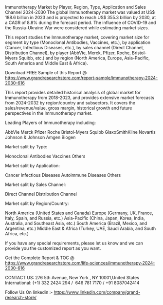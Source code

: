 Immunotherapy Market by Player, Region, Type, Application and Sales Channel 2024-2030
The global Immunotherapy market was valued at US$ 188.6 billion in 2023 and is projected to reach US$ 355.3 billion by 2030, at a CAGR of 8.8% during the forecast period. The influence of COVID-19 and the Russia-Ukraine War were considered while estimating market sizes.

This report studies the Immunotherapy market, covering market size for segment by type (Monoclonal Antibodies, Vaccines, etc.), by application (Cancer, Infectious Diseases, etc.), by sales channel (Direct Channel, Distribution Channel), by player (AbbVie, Merck, Pfizer, Roche, Bristol-Myers Squibb, etc.) and by region (North America, Europe, Asia-Pacific, South America and Middle East & Africa).

Download FREE Sample of this Report @ https://www.grandresearchstore.com/report-sample/immunotherapy-2024-2030-616

This report provides detailed historical analysis of global market for Immunotherapy from 2018-2023, and provides extensive market forecasts from 2024-2032 by region/country and subsectors. It covers the sales/revenue/value, gross margin, historical growth and future perspectives in the Immunotherapy market.

Leading Players of Immunotherapy including:

AbbVie
Merck
Pfizer
Roche
Bristol-Myers Squibb
GlaxoSmithKline
Novartis
Johnson & Johnson
Amgen
Biogen

Market split by Type:

Monoclonal Antibodies
Vaccines
Others

Market split by Application:

Cancer
Infectious Diseases
Autoimmune Diseases
Others

Market split by Sales Channel:

Direct Channel
Distribution Channel

Market split by Region/Country:

North America (United States and Canada)
Europe (Germany, UK, France, Italy, Spain, and Russia, etc.)
Asia-Pacific (China, Japan, Korea, India, Australia, and Southeast Asia, etc.)
South America (Brazil, Mexico, and Argentina, etc.)
Middle East & Africa (Turkey, UAE, Saudi Arabia, and South Africa, etc.)

If you have any special requirements, please let us know and we can provide you the customized report as you want.

Get the Complete Report & TOC @ https://www.grandresearchstore.com/life-sciences/immunotherapy-2024-2030-616

CONTACT US:
276 5th Avenue, New York , NY 10001,United States
International: (+1) 332 2424 294 /  646 781 7170 / +91 8087042414

Follow Us On linkedin :- https://www.linkedin.com/company/grand-research-store/
